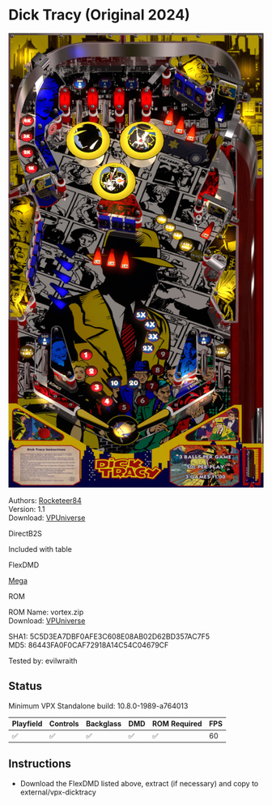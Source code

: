 # Dick Tracy (Original 2024)

![Table Preview](../../images/vpx-dicktracy.jpg)

Authors: [Rocketeer84](https://vpuniverse.com/profile/62204-rocketeer84/)  
Version: 1.1  
Download: [VPUniverse](https://vpuniverse.com/files/file/19687-dick-tracy-2024/)

DirectB2S

Included with table

FlexDMD

[Mega](https://mega.nz/file/nxokBAzC#9DiNdrlyO9QRigHRMEM4nN69l9Vd1FDNsG_AndNa7Zs)

ROM

ROM Name: vortex.zip  
Download: [VPUniverse](https://vpuniverse.com/files/file/1374-vortexzip/)  

SHA1: 5C5D3EA7DBF0AFE3C608E08AB02D62BD357AC7F5  
MD5:  86443FA0F0CAF72918A14C54C04679CF

Tested by: evilwraith

## Status 

Minimum VPX Standalone build: 10.8.0-1989-a764013

| Playfield | Controls | Backglass | DMD | ROM Required | FPS | 
|-----------|----------|-----------|-----|--------------|-----|
| :white_check_mark: | :white_check_mark: | :white_check_mark: | :white_check_mark: | :white_check_mark: | 60 |

## Instructions

- Download the FlexDMD listed above, extract (if necessary) and copy to external/vpx-dicktracy
